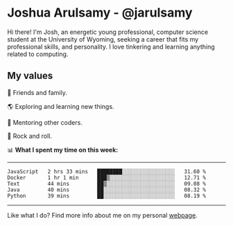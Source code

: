 # Joshua Arulsamy - @jarulsamy

Hi there! I'm Josh, an energetic young professional, computer science student at the University of Wyoming, seeking a career that fits my professional skills, and personality. I love tinkering and learning anything related to computing.

## My values

:yellow_heart: Friends and family.

:earth_americas: Exploring and learning new things.

:book: Mentoring other coders.

:guitar: Rock and roll.

:bar_chart: **What I spent my time on this week:**

------
<!--START_SECTION:waka-->
```text
JavaScript   2 hrs 33 mins   ████████░░░░░░░░░░░░░░░░░   31.60 % 
Docker       1 hr 1 min      ███▒░░░░░░░░░░░░░░░░░░░░░   12.71 % 
Text         44 mins         ██▒░░░░░░░░░░░░░░░░░░░░░░   09.08 % 
Java         40 mins         ██░░░░░░░░░░░░░░░░░░░░░░░   08.32 % 
Python       39 mins         ██░░░░░░░░░░░░░░░░░░░░░░░   08.19 % 
```
<!--END_SECTION:waka-->
------

Like what I do? Find more info about me on my personal [webpage](https://arulsamy.me).
